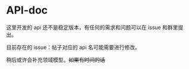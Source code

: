 # API-doc

这里开发的 api 还不是稳定版本，有任何的需求和问题可以在 issue 和群里提出。

目前存在的 issue：帖子对应的 api 名可能需要进行修改。

稍后或许会补充领域模型。~~如果有时间的话~~
